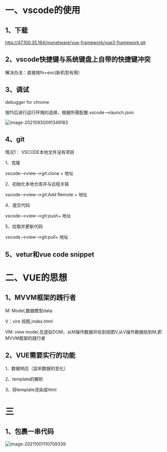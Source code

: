 # 一、vscode的使用

## 1、下载

http://47.100.35.164/monetware/vue-framework/vue3-framework.git

## 2、vscode快捷键与系统键盘上自带的快捷键冲突

解决办法：直接按fn+esc(新机型有用）

## 3、调试

debugger for chrome

按f5后进行运行环境的选择，根据所需配置.vscode-->launch.json

![image-20210930091349183](F:\my-study\note-text\kaikeba\image-20210930091349183.png)

## 4、git

情况1： VSCODE本地文件没有项目

1、克隆

vscode-->view-->git:clone + 地址

2、初始化本地仓库并与远程关联

vscode-->view-->git:Add Remote + 地址

4、提交代码

vscode-->view-->git:push+ 地址

5、拉取并更新代码

vscode-->view-->git:pull+ 地址

## 5、vetur和vue code snippet

# 二、VUE的思想

## 1、MVVM框架的践行者

M: Model,数据模型data

V：vire 视图,index.html

VM: view model,在虚拟DOM，从M操作数据并给到视图V,从V操作数据给到M,即MVVM框架的践行者

## 2、VUE需要实行的功能

1、数据响应（监听数据的变化）

2、template的解析

3、将template渲染成html

# 三

## 1、包裹一串代码

![image-20211001110709339](F:\my-study\note-text\kaikeba\image-20211001110709339.png)



